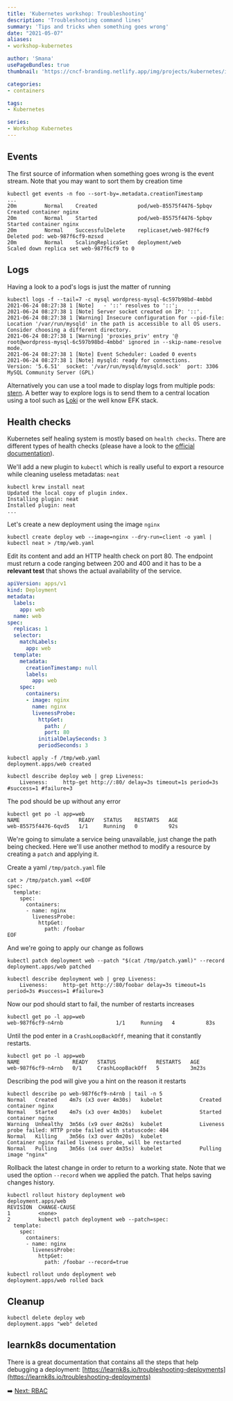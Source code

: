 ```yaml
---
title: 'Kubernetes workshop: Troubleshooting'
description: 'Troubleshooting command lines'
summary: 'Tips and tricks when something goes wrong'
date: "2021-05-07"
aliases:
- workshop-kubernetes

author: 'Smana'
usePageBundles: true
thumbnail: 'https://cncf-branding.netlify.app/img/projects/kubernetes/icon/black/kubernetes-icon-black.png'

categories:
- containers

tags:
- Kubernetes

series:
- Workshop Kubernetes
---
```


## Events

The first source of information when something goes wrong is the event stream. Note that you may want to sort them by creation time

```console
kubectl get events -n foo --sort-by=.metadata.creationTimestamp
...
20m         Normal    Created             pod/web-85575f4476-5pbqv    Created container nginx
20m         Normal    Started             pod/web-85575f4476-5pbqv    Started container nginx
20m         Normal    SuccessfulDelete    replicaset/web-987f6cf9     Deleted pod: web-987f6cf9-mzsxd
20m         Normal    ScalingReplicaSet   deployment/web              Scaled down replica set web-987f6cf9 to 0
```

## Logs

Having a look to a pod's logs is just the matter of running

```console
kubectl logs -f --tail=7 -c mysql wordpress-mysql-6c597b98bd-4mbbd
2021-06-24 08:27:38 1 [Note]   - '::' resolves to '::';
2021-06-24 08:27:38 1 [Note] Server socket created on IP: '::'.
2021-06-24 08:27:38 1 [Warning] Insecure configuration for --pid-file: Location '/var/run/mysqld' in the path is accessible to all OS users. Consider choosing a different directory.
2021-06-24 08:27:38 1 [Warning] 'proxies_priv' entry '@ root@wordpress-mysql-6c597b98bd-4mbbd' ignored in --skip-name-resolve mode.
2021-06-24 08:27:38 1 [Note] Event Scheduler: Loaded 0 events
2021-06-24 08:27:38 1 [Note] mysqld: ready for connections.
Version: '5.6.51'  socket: '/var/run/mysqld/mysqld.sock'  port: 3306  MySQL Community Server (GPL)
```

Alternatively you can use a tool made to display logs from multiple pods: [stern](https://github.com/wercker/stern).
A better way to explore logs is to send them to a central location using a tool such as [Loki](https://github.com/grafana/loki) or the well know EFK stack.

## Health checks

Kubernetes self healing system is mostly based on `health checks`. There are different types of health checks (please have a look to the [official documentation](https://kubernetes.io/docs/tasks/configure-pod-container/configure-liveness-readiness-startup-probes/)).

We'll add a new plugin to `kubectl` which is really useful to export a resource while cleaning useless metadatas: `neat`

```console
kubectl krew install neat
Updated the local copy of plugin index.
Installing plugin: neat
Installed plugin: neat
...
```

Let's create a new deployment using the image `nginx`

```console
kubectl create deploy web --image=nginx --dry-run=client -o yaml | kubectl neat > /tmp/web.yaml
```

Edit its content and add an HTTP health check on port 80. The endpoint must return a code ranging between 200 and 400 and it has to be a **relevant test** that shows the actual availability of the service.

```yaml
apiVersion: apps/v1
kind: Deployment
metadata:
  labels:
    app: web
  name: web
spec:
  replicas: 1
  selector:
    matchLabels:
      app: web
  template:
    metadata:
      creationTimestamp: null
      labels:
        app: web
    spec:
      containers:
      - image: nginx
        name: nginx
        livenessProbe:
          httpGet:
            path: /
            port: 80
          initialDelaySeconds: 3
          periodSeconds: 3
```

```console
kubectl apply -f /tmp/web.yaml
deployment.apps/web created

kubectl describe deploy web | grep Liveness:
    Liveness:     http-get http://:80/ delay=3s timeout=1s period=3s #success=1 #failure=3
```

The pod should be up without any error

```console
kubectl get po -l app=web
NAME                   READY   STATUS    RESTARTS   AGE
web-85575f4476-6qvd5   1/1     Running   0          92s
```

We're going to simulate a service being unavailable, just change the path being checked. Here we'll use another method to modify a resource by creating a `patch` and applying it.

Create a yaml `/tmp/patch.yaml` file

```console
cat > /tmp/patch.yaml <<EOF
spec:
  template:
    spec:
      containers:
      - name: nginx
        livenessProbe:
          httpGet:
            path: /foobar
EOF
```

And we're going to apply our change as follows

```console
kubectl patch deployment web --patch "$(cat /tmp/patch.yaml)" --record
deployment.apps/web patched

kubectl describe deployment web | grep Liveness:
    Liveness:     http-get http://:80/foobar delay=3s timeout=1s period=3s #success=1 #failure=3
```

Now our pod should start to fail, the number of restarts increases

```console
kubectl get po -l app=web
web-987f6cf9-n4rnb                 1/1     Running   4          83s
```

Until the pod enter in a `CrashLoopBackOff`, meaning that it constantly restarts.

```console
kubectl get po -l app=web
NAME                 READY   STATUS             RESTARTS   AGE
web-987f6cf9-n4rnb   0/1     CrashLoopBackOff   5          3m23s
```

Describing the pod will give you a hint on the reason it restarts

```console
kubectl describe po web-987f6cf9-n4rnb | tail -n 5
Normal   Created    4m7s (x3 over 4m30s)   kubelet            Created container nginx
Normal   Started    4m7s (x3 over 4m30s)   kubelet            Started container nginx
Warning  Unhealthy  3m56s (x9 over 4m26s)  kubelet            Liveness probe failed: HTTP probe failed with statuscode: 404
Normal   Killing    3m56s (x3 over 4m20s)  kubelet            Container nginx failed liveness probe, will be restarted
Normal   Pulling    3m56s (x4 over 4m35s)  kubelet            Pulling image "nginx"
```

Rollback the latest change in order to return to a working state.
Note that we used the option `--record` when we applied the patch. That helps saving changes history.

```console
kubectl rollout history deployment web
deployment.apps/web
REVISION  CHANGE-CAUSE
1         <none>
2         kubectl patch deployment web --patch=spec:
  template:
    spec:
      containers:
      - name: nginx
        livenessProbe:
          httpGet:
            path: /foobar --record=true

kubectl rollout undo deployment web
deployment.apps/web rolled back
```

## Cleanup

```console
kubectl delete deploy web
deployment.apps "web" deleted
```

## learnk8s documentation

There is a great documentation that contains all the steps that help debugging a deployment: [https://learnk8s.io/troubleshooting-deployments](https://learnk8s.io/troubleshooting-deployments)

:arrow_right: [Next: RBAC](/post/series/workshop_kubernetes/rbac/)
